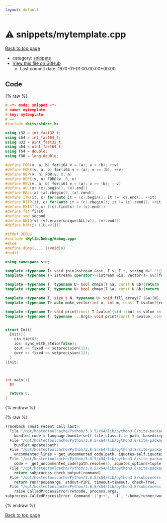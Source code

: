```yaml
---
layout: default
---
```


<!-- mathjax config similar to math.stackexchange -->
<script type="text/javascript" async
  src="https://cdnjs.cloudflare.com/ajax/libs/mathjax/2.7.5/MathJax.js?config=TeX-MML-AM_CHTML">
</script>
<script type="text/x-mathjax-config">
  MathJax.Hub.Config({
    TeX: { equationNumbers: { autoNumber: "AMS" }},
    tex2jax: {
      inlineMath: [ ['$','$'] ],
      processEscapes: true
    },
    "HTML-CSS": { matchFontHeight: false },
    displayAlign: "left",
    displayIndent: "2em"
  });
</script>

<script type="text/javascript" src="https://cdnjs.cloudflare.com/ajax/libs/jquery/3.4.1/jquery.min.js"></script>
<script src="https://cdn.jsdelivr.net/npm/jquery-balloon-js@1.1.2/jquery.balloon.min.js" integrity="sha256-ZEYs9VrgAeNuPvs15E39OsyOJaIkXEEt10fzxJ20+2I=" crossorigin="anonymous"></script>
<script type="text/javascript" src="../../assets/js/copy-button.js"></script>
<link rel="stylesheet" href="../../assets/css/copy-button.css" />


# :warning: snippets/mytemplate.cpp

<a href="../../index.html">Back to top page</a>

* category: <a href="../../index.html#67be68a348da3b850fb7daa10b034528">snippets</a>
* <a href="{{ site.github.repository_url }}/blob/master/snippets/mytemplate.cpp">View this file on GitHub</a>
    - Last commit date: 1970-01-01 00:00:00+00:00




## Code

<a id="unbundled"></a>
{% raw %}
```cpp
# -*- mode: snippet -*-
# name: mytemplate
# key: mytemplate
# --
#include <bits/stdc++.h>

using i32 = int_fast32_t;
using i64 = int_fast64_t;
using u32 = uint_fast32_t;
using u64 = uint_fast64_t;
using f64 = double;
using f80 = long double;

#define FOR(v, a, b) for(i64 v = (a); v < (b); ++v)
#define FORE(v, a, b) for(i64 v = (a); v <= (b); ++v)
#define REP(v, n) FOR(v, 0, n)
#define REPE(v, n) FORE(v, 0, n)
#define REV(v, a, b) for(i64 v = (a); v >= (b); --v)
#define ALL(x) (x).begin(), (x).end()
#define RALL(x) (x).rbegin(), (x).rend()
#define ITR(it, c) for(auto it = (c).begin(); it != (c).end(); ++it)
#define RITR(it, c) for(auto it = (c).rbegin(); it != (c).rend(); ++it)
#define EXIST(c,x) ((c).find(x) != (c).end())
#define fst first
#define snd second
#define UNIQ(v) (v).erase(unique(ALL(v)), (v).end())
#define bit(i) (1LL<<(i))

#ifdef DEBUG
#include <Mylib/Debug/debug.cpp>
#else
#define dump(...) ((void)0)
#endif

using namespace std;

template <typename I> void join(ostream &ost, I s, I t, string d=" "){for(auto i=s; i!=t; ++i){if(i!=s)ost<<d; ost<<*i;}ost<<endl;}
template <typename T> istream& operator>>(istream &is, vector<T> &v){for(auto &a : v) is >> a; return is;}

template <typename T, typename U> bool chmin(T &a, const U &b){return (a>b ? a=b, true : false);}
template <typename T, typename U> bool chmax(T &a, const U &b){return (a<b ? a=b, true : false);}

template <typename T, size_t N, typename U> void fill_array(T (&a)[N], const U &v){fill((U*)a, (U*)(a+N), v);}
template <typename T> auto make_vector(int n, int m, const T &value){return vector<vector<T>>(n, vector<T>(m, value));}

template <typename T> void print(const T &value){std::cout << value << "\n";}
template <typename T, typename ...Args> void print(const T &value, const Args&... args){std::cout << value << " ";print(args...);}


struct Init{
  Init(){
    cin.tie(0);
    ios::sync_with_stdio(false);
    cout << fixed << setprecision(12);
    cerr << fixed << setprecision(12);
  }
}init;



int main(){
  $0

  return 0;
}

```
{% endraw %}

<a id="bundled"></a>
{% raw %}
```cpp
Traceback (most recent call last):
  File "/opt/hostedtoolcache/Python/3.8.5/x64/lib/python3.8/site-packages/onlinejudge_verify/docs.py", line 349, in write_contents
    bundled_code = language.bundle(self.file_class.file_path, basedir=pathlib.Path.cwd())
  File "/opt/hostedtoolcache/Python/3.8.5/x64/lib/python3.8/site-packages/onlinejudge_verify/languages/cplusplus.py", line 185, in bundle
    bundler.update(path)
  File "/opt/hostedtoolcache/Python/3.8.5/x64/lib/python3.8/site-packages/onlinejudge_verify/languages/cplusplus_bundle.py", line 216, in update
    uncommented_lines = get_uncommented_code(path, iquotes=self.iquotes, compiler=self.compiler).splitlines(keepends=True)
  File "/opt/hostedtoolcache/Python/3.8.5/x64/lib/python3.8/site-packages/onlinejudge_verify/languages/cplusplus_bundle.py", line 126, in get_uncommented_code
    code = _get_uncommented_code(path.resolve(), iquotes_options=tuple(iquotes_options), compiler=compiler)
  File "/opt/hostedtoolcache/Python/3.8.5/x64/lib/python3.8/site-packages/onlinejudge_verify/languages/cplusplus_bundle.py", line 119, in _get_uncommented_code
    return subprocess.check_output(command)
  File "/opt/hostedtoolcache/Python/3.8.5/x64/lib/python3.8/subprocess.py", line 411, in check_output
    return run(*popenargs, stdout=PIPE, timeout=timeout, check=True,
  File "/opt/hostedtoolcache/Python/3.8.5/x64/lib/python3.8/subprocess.py", line 512, in run
    raise CalledProcessError(retcode, process.args,
subprocess.CalledProcessError: Command '['g++', '-I', '/home/runner/work/kyopro-lib/kyopro-lib', '-fpreprocessed', '-dD', '-E', '/home/runner/work/kyopro-lib/kyopro-lib/snippets/mytemplate.cpp']' returned non-zero exit status 1.

```
{% endraw %}

<a href="../../index.html">Back to top page</a>


